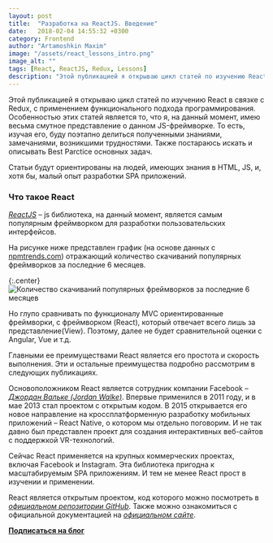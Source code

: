 ```yaml
---
layout: post
title:  "Разработка на ReactJS. Введение"
date:   2018-02-04 14:55:32 +0300
category: Frontend
author: "Artamoshkin Maxim"
image: "/assets/react_lessons_intro.png"
image_alt: ""
tags: [React, ReactJS, Redux, Lessons]
description: "Этой публикацией я открываю цикл статей по изучению ReactJS в связке с Redux, применяя функциональный подход программирования"
---
```


Этой публикацией я открываю цикл статей по изучению React в связке с Redux, с применением функционального подхода программирования. 
Особенностью этих статей является то, что я, на данный момент, имею весьма смутное представление о данном JS-фреймворке. То есть, изучая его, буду поэтапно делиться полученными знаниями, замечаниями, возникшими трудностями.
Также постараюсь искать и описывать Best Parctice основных задач.
<!-- more -->

Статьи будут ориентированы на людей, имеющих знания в HTML, JS, и, хотя бы, малый опыт разработки SPA приложений.

### Что такое React ###

*[ReactJS](https://reactjs.org/ "React - A JavaScript library for building user interfaces")* – js библиотека, на данный момент, является самым популярным фреймворком для разработки пользовательских интерфейсов.

На рисунке ниже представлен график (на основе данных с [npmtrends.com](http://www.npmtrends.com "npmtrends.com")) отражающий количество скачиваний популярных фреймворков за последние 6 месяцев. 

{:.center}
![Количество скачиваний популярных фреймворков за последние 6 месяцев](https://blog.zverit.com/assets/npmtrends_frameworks.png)

Но глупо сравнивать по функционалу MVC ориентированные фреймворки, с фреймворком (React), который отвечает всего лишь за представление(View). Поэтому, далее не будет сравнительной оценки с Angular, Vue и т.д.

Главными ее преимуществами React является его простота и скорость выполнения. Эти и остальные преимущества подробно рассмотрим в следующих публикациях.


Основоположником React является сотрудник компании Facebook – *[Джордан Вальке (Jordan Walke)](https://github.com/jordwalke "Jordan Walke - GitHub")*. Впервые применился в 2011 году, и в мае 2013 стал проектом с открытым кодом. В 2015 открывается его новое направление на кроссплатформенную разработку мобильных приложений – React Native, о котором мы отдельно поговорим.
И не так давно был представлен проект для создания интерактивных веб-сайтов с поддержкой VR-технологий.


Сейчас React применяется на крупных коммерческих проектах, включая Facebook и Instagram. Эта библиотека пригодна к масштабируемым SPA приложениям. И тем не менее React прост в изучении и применении.


React является открытым проектом, код которого можно посмотреть в *[официальном репозитории GitHub](https://github.com/facebook/react "Официальный репозиторй ReactJS")*. Также можно ознакомиться с официальной документацией на *[официальном сайте](https://reactjs.org/ "Официальный сайт ReactJS")*.

**[Подписаться на блог](#subscribe "Подписаться на рассылку")**